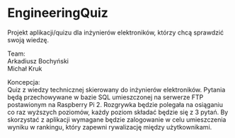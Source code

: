 # EngineeringQuiz

Projekt aplikacji/quizu dla inżynierów elektroników, którzy chcą sprawdzić swoją wiedzę.

Team:
  <br>
  Arkadiusz Bochyński
  <br>
  Michał Kruk
  
  
Koncepcja:<br>
  Quiz z wiedzy technicznej skierowany do inżynierów elektroników. Pytania będą przechowywane w bazie SQL umieszczonej na serwerze FTP postawionym na Raspberry Pi 2. Rozgrywka będzie polegała na osiąganiu co raz wyższych poziomów, każdy poziom składać będzie się z 3 pytań. By skorzystać z aplikacji wymagane będzie zalogowanie w celu umieszczenia wyniku w rankingu, który zapewni rywalizację między użytkownikami.
